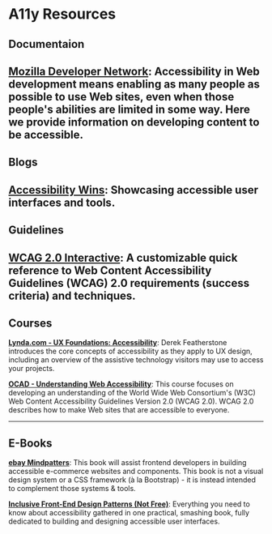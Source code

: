 # A11y Resources

## Documentaion

**[Mozilla Developer Network](https://developer.mozilla.org/en-US/docs/Web/Accessibility)**: Accessibility in Web development means enabling as many people as possible to use Web sites, even when those people's abilities are limited in some way. Here we provide information on developing content to be accessible.
---
## Blogs

**[Accessibility Wins](https://a11ywins.tumblr.com/)**: Showcasing accessible user interfaces and tools.
---
## Guidelines

**[WCAG 2.0 Interactive](https://www.w3.org/WAI/WCAG20/quickref/)**: A customizable quick reference to Web Content Accessibility Guidelines (WCAG) 2.0 requirements (success criteria) and techniques.
---
## Courses

**[Lynda.com - UX Foundations: Accessibility](https://www.lynda.com/Accessibility-tutorials/Foundations-UX-Accessibility/435008-2.html)**: Derek Featherstone introduces the core concepts of accessibility as they apply to UX design, including an overview of the assistive technology visitors may use to access your projects.

**[OCAD - Understanding Web Accessibility](http://courses.idrc.ocadu.ca/understandinga11y/1_perceivable.html)**: This course focuses on developing an understanding of the World Wide Web Consortium's (W3C) Web Content Accessibility Guidelines Version 2.0 (WCAG 2.0). WCAG 2.0 describes how to make Web sites that are accessible to everyone.

---
## E-Books

**[ebay Mindpatters](https://ebay.gitbooks.io/mindpatterns/content/)**: This book will assist frontend developers in building accessible e-commerce websites and components.
This book is not a visual design system or a CSS framework (à la Bootstrap) - it is instead intended to complement those systems & tools.

**[Inclusive Front-End Design Patterns (Not Free)](https://www.smashingmagazine.com/inclusive-design-patterns/)**: Everything you need to know about accessibility gathered in one practical, smashing book, fully dedicated to building and designing accessible user interfaces.
